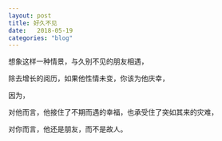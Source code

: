 ```yaml
---
layout: post
title: 好久不见
date:   2018-05-19
categories: "blog"
---
```


想象这样一种情景，与久别不见的朋友相遇，  

除去增长的阅历，如果他性情未变，你该为他庆幸，  

因为，  

对他而言，他接住了不期而遇的幸福，也承受住了突如其来的灾难，  

对你而言，他还是朋友，而不是故人。      




